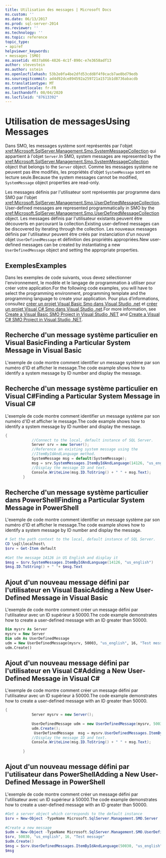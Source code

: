 ```yaml
---
title: Utilisation des messages | Microsoft Docs
ms.custom: ''
ms.date: 06/13/2017
ms.prod: sql-server-2014
ms.reviewer: ''
ms.technology: ''
ms.topic: reference
topic_type:
- apiref
helpviewer_keywords:
- messages [SMO]
ms.assetid: 4037a866-4826-4c1f-890c-e7e3658adf13
author: stevestein
ms.author: sstein
ms.openlocfilehash: 53b2e0fa4be2dfd53cdd8f4f0cacb7ae0bd79edb
ms.sourcegitcommit: ad4d92dce894592a259721a1571b1d8736abacdb
ms.translationtype: MT
ms.contentlocale: fr-FR
ms.lasthandoff: 08/04/2020
ms.locfileid: "87613392"
---
```

# <a name="using-messages"></a><span data-ttu-id="e52ca-102">Utilisation de messages</span><span class="sxs-lookup"><span data-stu-id="e52ca-102">Using Messages</span></span>
  <span data-ttu-id="e52ca-103">Dans SMO, les messages système sont représentés par l'objet <xref:Microsoft.SqlServer.Management.Smo.SystemMessageCollection> qui appartient à l'objet `Server`.</span><span class="sxs-lookup"><span data-stu-id="e52ca-103">In SMO, system messages are represented by the <xref:Microsoft.SqlServer.Management.Smo.SystemMessageCollection> object that belongs to the `Server` object.</span></span> <span data-ttu-id="e52ca-104">Comme les messages système ne peuvent pas être modifiés, les propriétés d'objet `SystemMessage` sont en lecture seule.</span><span class="sxs-lookup"><span data-stu-id="e52ca-104">Because the system messages cannot be modified, `SystemMessage` object properties are read-only.</span></span>  
  
 <span data-ttu-id="e52ca-105">Les messages définis par l'utilisateur sont représentés par programme dans SMO par l'objet <xref:Microsoft.SqlServer.Management.Smo.UserDefinedMessageCollection>.</span><span class="sxs-lookup"><span data-stu-id="e52ca-105">User-defined messages are represented programmatically in SMO by the <xref:Microsoft.SqlServer.Management.Smo.UserDefinedMessageCollection> object.</span></span> <span data-ttu-id="e52ca-106">Les messages définis par l'utilisateur existants peuvent être découverts en parcourant la collection.</span><span class="sxs-lookup"><span data-stu-id="e52ca-106">Existing user-defined messages can be discovered by iterating through the collection.</span></span> <span data-ttu-id="e52ca-107">Les nouveaux messages définis par l'utilisateur peuvent être créés par instanciation d'un nouvel objet `UserDefinedMessage` et définition des propriétés appropriées.</span><span class="sxs-lookup"><span data-stu-id="e52ca-107">New user-defined messages can be created by instantiating a new `UserDefinedMessage` object and setting the appropriate properties.</span></span>  
  
## <a name="examples"></a><span data-ttu-id="e52ca-108">Exemples</span><span class="sxs-lookup"><span data-stu-id="e52ca-108">Examples</span></span>  
 <span data-ttu-id="e52ca-109">Dans les exemples de code suivants, vous devez sélectionner l'environnement, le modèle et le langage de programmation à utiliser pour créer votre application.</span><span class="sxs-lookup"><span data-stu-id="e52ca-109">For the following code examples, you will have to select the programming environment, programming template and the programming language to create your application.</span></span> <span data-ttu-id="e52ca-110">Pour plus d’informations, consultez [créer un projet Visual Basic Smo dans Visual Studio .net](../../../database-engine/dev-guide/create-a-visual-basic-smo-project-in-visual-studio-net.md) et [créer un projet Visual C&#35; Smo dans Visual Studio .net](../how-to-create-a-visual-csharp-smo-project-in-visual-studio-net.md).</span><span class="sxs-lookup"><span data-stu-id="e52ca-110">For more information, see [Create a Visual Basic SMO Project in Visual Studio .NET](../../../database-engine/dev-guide/create-a-visual-basic-smo-project-in-visual-studio-net.md) and [Create a Visual C&#35; SMO Project in Visual Studio .NET](../how-to-create-a-visual-csharp-smo-project-in-visual-studio-net.md).</span></span>  
  
## <a name="finding-a-particular-system-message-in-visual-basic"></a><span data-ttu-id="e52ca-111">Recherche d'un message système particulier en Visual Basic</span><span class="sxs-lookup"><span data-stu-id="e52ca-111">Finding a Particular System Message in Visual Basic</span></span>  
 <span data-ttu-id="e52ca-112">L'exemple de code montre comment identifier un message système par son numéro d'ID et afficher le message.</span><span class="sxs-lookup"><span data-stu-id="e52ca-112">The code example shows how to identify a system message by ID number and display the message.</span></span>  
  
<!-- TODO: review snippet reference  [!CODE [SMO How to#SMO_VBMessages1](SMO How to#SMO_VBMessages1)]  -->  
  
## <a name="finding-a-particular-system-message-in-visual-c"></a><span data-ttu-id="e52ca-113">Recherche d'un message système particulier en Visual C#</span><span class="sxs-lookup"><span data-stu-id="e52ca-113">Finding a Particular System Message in Visual C#</span></span>  
 <span data-ttu-id="e52ca-114">L'exemple de code montre comment identifier un message système par son numéro d'ID et afficher le message.</span><span class="sxs-lookup"><span data-stu-id="e52ca-114">The code example shows how to identify a system message by ID number and display the message.</span></span>  
  
```csharp
{  
            //Connect to the local, default instance of SQL Server.   
            Server srv = new Server();  
            //Reference an existing system message using the   
            //ItemByIdAndLanguage method.   
            SystemMessage msg = default(SystemMessage);  
            msg = srv.SystemMessages.ItemByIdAndLanguage(14126, "us_english");  
            //Display the message ID and text.   
            Console.WriteLine(msg.ID.ToString() + " " + msg.Text);  
        }  
```  
  
## <a name="finding-a-particular-system-message-in-powershell"></a><span data-ttu-id="e52ca-115">Recherche d'un message système particulier dans PowerShell</span><span class="sxs-lookup"><span data-stu-id="e52ca-115">Finding a Particular System Message in PowerShell</span></span>  
 <span data-ttu-id="e52ca-116">L'exemple de code montre comment identifier un message système par son numéro d'ID et afficher le message.</span><span class="sxs-lookup"><span data-stu-id="e52ca-116">The code example shows how to identify a system message by ID number and display the message.</span></span>  
  
```powershell
# Set the path context to the local, default instance of SQL Server.  
CD \sql\localhost\  
$srv = Get-Item default  
  
#Get the message 14126 in US English and display it  
$msg = $srv.SystemMessages.ItemByIdAndLanguage(14126, "us_english")  
$msg.ID.ToString() + " "+ $msg.Text  
```  
  
## <a name="adding-a-new-user-defined-message-in-visual-basic"></a><span data-ttu-id="e52ca-117">Ajout d'un nouveau message défini par l'utilisateur en Visual Basic</span><span class="sxs-lookup"><span data-stu-id="e52ca-117">Adding a New User-Defined Message in Visual Basic</span></span>  
 <span data-ttu-id="e52ca-118">L'exemple de code montre comment créer un message défini par l'utilisateur avec un ID supérieur à 50000.</span><span class="sxs-lookup"><span data-stu-id="e52ca-118">The code example demonstrates how to create a user-defined message with an ID greater than 50000.</span></span>  
  
```vb
Dim mysrv As Server  
mysrv = New Server  
Dim udm As UserDefinedMessage  
udm = New UserDefinedMessage(mysrv, 50003, "us_english", 16, "Test message")  
udm.Create()  
```  
  
## <a name="adding-a-new-user-defined-message-in-visual-c"></a><span data-ttu-id="e52ca-119">Ajout d'un nouveau message défini par l'utilisateur en Visual C#</span><span class="sxs-lookup"><span data-stu-id="e52ca-119">Adding a New User-Defined Message in Visual C#</span></span>  
 <span data-ttu-id="e52ca-120">L'exemple de code montre comment créer un message défini par l'utilisateur avec un ID supérieur à 50000.</span><span class="sxs-lookup"><span data-stu-id="e52ca-120">The code example demonstrates how to create a user-defined message with an ID greater than 50000.</span></span>  
  
```csharp
{
            Server mysrv = new Server();  
  
            UserDefinedMessage udm = new UserDefinedMessage(mysrv, 50030, "us_english",16, "Test message");  
            udm.Create();  
             UserDefinedMessage  msg = mysrv.UserDefinedMessages.ItemByIdAndLanguage(50030, "us_english");  
            //Display the message ID and text.   
            Console.WriteLine(msg.ID.ToString() + " " + msg.Text);  
  
        }  
```  
  
## <a name="adding-a-new-user-defined-message-in-powershell"></a><span data-ttu-id="e52ca-121">Ajout d'un nouveau message défini par l'utilisateur dans PowerShell</span><span class="sxs-lookup"><span data-stu-id="e52ca-121">Adding a New User-Defined Message in PowerShell</span></span>
 <span data-ttu-id="e52ca-122">L'exemple de code montre comment créer un message défini par l'utilisateur avec un ID supérieur à 50000.</span><span class="sxs-lookup"><span data-stu-id="e52ca-122">The code example demonstrates how to create a user-defined message with an ID greater than 50000.</span></span>  
  
```powershell
#Get a server object which corresponds to the default instance  
$srv = New-Object -TypeName Microsoft.SqlServer.Management.SMO.Server  
  
#Create a new message
$udm = New-Object -TypeName Microsoft.SqlServer.Management.SMO.UserDefinedMessage -ArgumentList `  
$srv, 50030, "us_english", 16, "Test message"  
$udm.Create()  
$msg = $srv.UserDefinedMessages.ItemByIdAndLanguage(50030, "us_english");  
$msg  
```  
